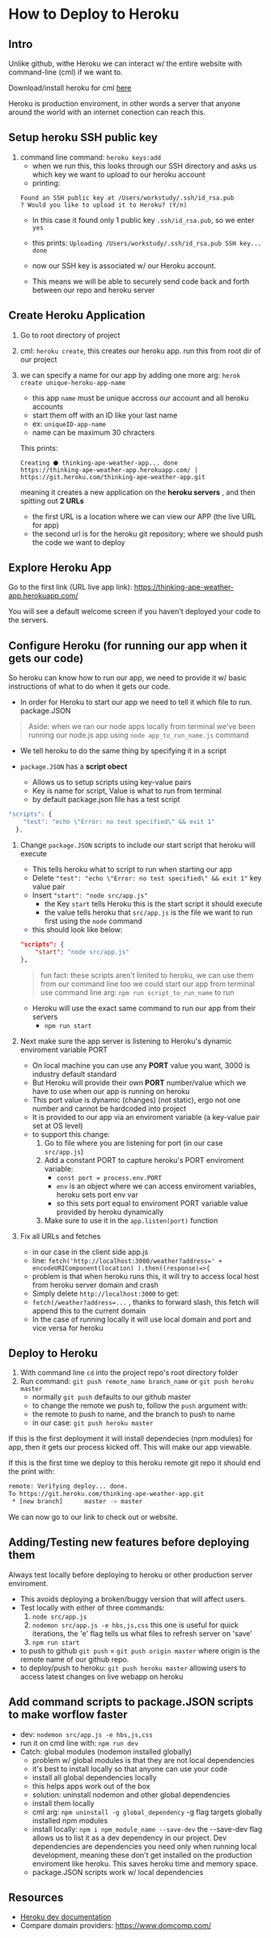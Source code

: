 # How to Deploy to Heroku

## Intro
Unlike github, withe Heroku we can interact w/ the entire website with command-line (cml) if we want to.

Download/install heroku for cml [here](https://devcenter.heroku.com/articles/heroku-cli)

Heroku is production enviroment, in other words a server that anyone around the world with an internet conection can reach this.

## Setup heroku SSH public key
1. command line command: `heroku keys:add`
    * when we run this, this looks through our SSH directory and asks us which key we want to upload to our heroku account
    * printing:
    ``` terminal
    Found an SSH public key at /Users/workstudy/.ssh/id_rsa.pub
    ? Would you like to upload it to Heroku? (Y/n) 
    ```
    * In this case it found only 1 public key `.ssh/id_rsa.pub`, so we enter `yes`

    * this prints: `Uploading /Users/workstudy/.ssh/id_rsa.pub SSH key... done`
    * now our SSH key is associated w/ our Heroku account. 
    * This means we will be able to securely send code back and forth between our repo and heroku server


## Create Heroku Application 
1. Go to root directory of project

2. cml: `heroku create`, this creates our heroku app. run this from root dir of our project

3. we can specify a name for our app by adding one more arg: `herok create unique-heroku-app-name`
    * this app `name` must be unique accross our account and all heroku accounts
    * start them off with an ID like your last name
    * ex: `uniqueID-app-name`
    * name can be maximum 30 chracters

    This prints:
    ``` terminal
    Creating ⬢ thinking-ape-weather-app... done
    https://thinking-ape-weather-app.herokuapp.com/ | https://git.heroku.com/thinking-ape-weather-app.git
    ```

    meaning it creates a new application on the **heroku servers** , and then spitting out **2 URLs**
    * the first URL is a location where we can view our APP (the live URL for app)
    * the second url is for the heroku git repository; where we should push the code we want to deploy


## Explore Heroku App
Go to the first link (URL live app link):
https://thinking-ape-weather-app.herokuapp.com/

You will see a default welcome screen if you haven't deployed your code to the servers.

## Configure Heroku (for running our app when it gets our code)
So heroku can know how to run our app, we need to provide it w/ basic instructions
of what to do when it gets our code.
* In order for Heroku to start our app we need to tell it which file to run. package.JSON
> Aside: when we ran our node apps locally from terminal 
> we've been running our node.js app using `node app_to_run_name.js` command

* We tell heroku to do the same thing by specifying it in a script

* `package.JSON` has a **script obect**
    * Allows us to setup scripts using key-value pairs
    * Key is name for script, Value is what to run from terminal
    * by default package.json file has a test script

```javascript
"scripts": {
    "test": "echo \"Error: no test specified\" && exit 1"
  },
```

1. Change `package.JSON` scripts to include our start script that heroku will execute
    * This tells heroku what to script to run when starting our app
    * Delete `"test": "echo \"Error: no test specified\" && exit 1"` key value pair
    * Insert `"start": "node src/app.js"`
        * the Key `start` tells Heroku this is the start script it should execute
        * the value tells heroku that `src/app.js` is the file we want to run first using the `node` command
    * this should look like below:
    ```json
    "scripts": {
        "start": "node src/app.js"
    },
    ```
    > fun fact: these scripts aren't limited to heroku, we can use them from our command line too
    > we could start our app from terminal
    > use command line arg: `npm run script_to_run_name` to run 

    * Heroku will use the exact same command to run our app from their servers
        * `npm run start`

2. Next make sure the app server is listening to Heroku's dynamic enviroment variable PORT
    * On local machine you can use any **PORT** value you want, 3000 is industry default standard
    * But Heroku will provide their own **PORT** number/value which we have to use when our app is running on heroku
    * This port value is dynamic (changes) (not static), ergo not one number and cannot be hardcoded into project
    * It is provided to our app via an enviroment variable (a key-value pair set at OS level)
    * to support this change:
        1. Go to file where you are listening for port (in our case `src/app.js`)
        2. Add a constant PORT to capture heroku's PORT enviroment variable: 
            * `const port = process.env.PORT` 
            * `env` is an object where we can access enviroment variables, heroku sets port env var
            * so this sets port equal to enviroment PORT variable value provided by heroku dynamically
        3. Make sure to use it in the `app.listen(port)` function

3. Fix all URLs and fetches
    * in our case in the client side app.js
    * line: `fetch('http://localhost:3000/weather?address=' + encodeURIComponent(location) ).then((response)=>{`
    * problem is that when heroku runs this, it will try to access local host from heroku server domain and crash
    * Simply delete `http://localhost:3000` to get:
    * `fetch(/weather?address=...` , thanks to forward slash, this fetch will append this to the current domain
    * In the case of running locally it will use local domain and port and vice versa for heroku

## Deploy to Heroku

1. With command line `cd` into the project repo's root directory folder
2. Run command: `git push remote_name branch_name` or `git push heroku master`
    * normally `git push` defaults to our github master
    * to change the remote we push to, follow the `push` argument with:
    * the remote to push to name, and the branch to push to name
    * in our case: `git push heroku master`

If this is the first deployment it will install dependecies (npm modules) for app, then it gets our process kicked off.
This will make our app viewable.

If this is the first time we deploy to this heroku remote git repo it should end the print with:
```bash
remote: Verifying deploy... done.
To https://git.heroku.com/thinking-ape-weather-app.git
 * [new branch]      master -> master
```
We can now go to our link to check out or website.


## Adding/Testing new features before deploying them
Always test locally before deploying to heroku or other production server enviroment.
* This avoids deploying a broken/buggy version that will affect users.
* Test locally with either of three commands:
    1. `node src/app.js`
    2. `nodemon src/app.js -e hbs,js,css` this one is useful for quick iterations, the 'e' flag tells us what files to refresh server on 'save'
    3. `npm run start`
* to push to github `git push` = `git push origin master` where origin is the remote name of our github repo.
* to deploy/push to heroku: `git push heroku master` allowing users to access latest changes on live webapp on heroku

## Add command scripts to package.JSON scripts to make worflow faster
* dev: `nodemon src/app.js -e hbs,js,css`
* run it on cmd line with: `npm run dev`
* Catch: global modules (nodemon installed globally)
    * problem w/ global modules is that they are not local dependencies
    * it's best to install locally so that anyone can use your code
    * install all global dependencies locally
    * this helps apps work out of the box
    * solution: uninstall nodemon and other global dependencies
    * install them locally
    * cml arg: `npm uninstall -g global_dependency` -g flag targets globally installed npm modules
    * install locally: `npm i npm_module_name --save-dev` the --save-dev flag allows us to list it as a dev dependency in our project. Dev dependencies are dependencies you need only when running local development, meaning these don't get installed on the production enviroment like heroku. This saves heroku time and memory space.
    * package.JSON scripts work w/ local dependencies

## Resources
* [Heroku dev documentation](https://devcenter.heroku.com/)
* Compare domain providers: https://www.domcomp.com/ 